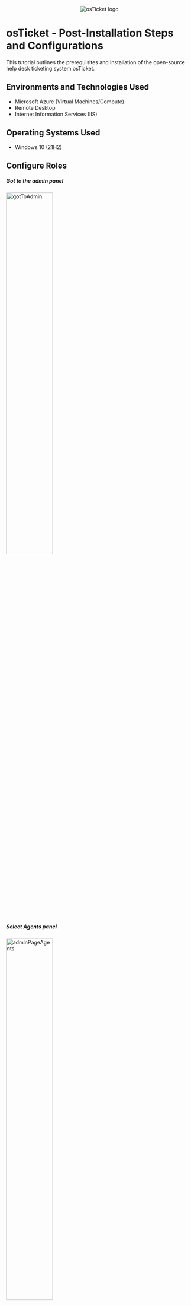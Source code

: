 <p align="center">
<img src="https://i.imgur.com/Clzj7Xs.png" alt="osTicket logo"/>
</p>

<h1>osTicket - Post-Installation Steps and Configurations</h1>
This tutorial outlines the prerequisites and installation of the open-source help desk ticketing system osTicket.<br />

<h2>Environments and Technologies Used</h2>

- Microsoft Azure (Virtual Machines/Compute)
- Remote Desktop
- Internet Information Services (IIS)

<h2>Operating Systems Used </h2>

- Windows 10</b> (21H2)

<h2>Configure Roles</h2>

<h5>Got to the admin panel</h5>
<img src="images/1-configure-roles/1 - gotToAdmin.PNG" alt="gotToAdmin" width="50%" height="50%">
<h5>Select Agents panel</h5>
<img src="images/1-configure-roles/2 - adminPageAgents.PNG" alt="adminPageAgents" width="50%" height="50%">
<h5>Select roles catagory</h5>
<img src="images/1-configure-roles/3 - adminPageAgentsRoles.PNG" alt="adminPageAgentsRoles" width="50%" height="50%">
<h5>Select Add New Role</h5>
<img src="images/1-configure-roles/4 - addNewRole.PNG" alt="addNewRole" width="50%" height="50%">
<h5>We will call this role "Supreme Admin"</h5>
<img src="images/1-configure-roles/5 - supremeAdmin.PNG" alt="supremeAdmin" width="50%" height="50%">
<h5>Go to the Permissions tab and select all options then click add role</h5>
<img src="images/1-configure-roles/6 - permissions.PNG" alt="permissions" width="50%" height="50%">
<h5>Let's improve the Supreme Admin's capabilities. Select Supreme Admin</h5>
<img src="images/1-configure-roles/7 - selectSupremeAdmin.PNG" alt="selectSupremeAdmin" width="50%" height="50%">
<h5>Go to the Tasks tab and selct all the options then click Save Changes</h5>
<img src="images/1-configure-roles/8 - addMorePermissions.PNG" alt="addMorePermissions" width="50%" height="50%">

<p>
<br />

<h2>Configure Departments</h2>
<h4>Admin Panel -> Agents -> Departments</h4>
<h4>System Administrators</h4>
<p>
<h5>From the Agents tab go to the departments catagory</h5>
<img src="images/2-configueDepartments/1 - departments.PNG" alt="departments" width="50%" height="50%">
<h5>Click Add New Department button</h5>
<img src="images/2-configueDepartments/2 - addNewDepartment.PNG" alt="addNewDepartment" width="50%" height="50%">
<h5>Use teh name "System Administrator"</h5>
<img src="images/2-configueDepartments/3 - form.PNG" alt="form" width="50%" height="50%">
<h5>Here's our new department </h5>
<img src="images/2-configueDepartments/4 - departmentCreated.PNG" alt="departmentCreated" width="50%" height="50%">
</p>
<br />


<h2>Configure Teams</h2>
<h4>Admin Panel -> Agents -> Teams</h4>
<h4>Level I Support</h4>
<h4>Level II Support</h4>
<p>
 <h5>From the Agents tab go to the Teams catagory</h5> 
<img src="images/3-configureTeams/1 - clickTeams.PNG" alt="clickTeams" width="50%" height="50%">
<h5>Seect Add New Team button</h5>
<img src="images/3-configureTeams/2 - addNewTeam.PNG" alt="addNewTeam" width="50%" height="50%">
<h5>Let's add ourselves as a team member and click create team button</h5>
<img src="images/3-configureTeams/3 - teamCreation.PNG" alt="teamCreation" width="50%" height="50%">
</p>
<br />

<h2>Allow anyone to create tickets</h2>
<h4>- Admin Panel -> Settings -> User Settings</h4>
<h4>- Registration Required: Require registration and login to create tickets </h4>
<p>
<h5>Go to Settings tab, Users catagory, and make sure the registration requierd options is NOT checked</h5>
<img src="images/4-allowTicketCreation/1 - userForm.PNG" alt="userForm" width="50%" height="50%">

<h2>Configure Agents (workers)</h2>
<h4>- Admin Panel -> Agents -> Add New</h4>
<h4>-Jane and John</h4>
<p>
 <h5>Select the Agents tab, then the Agents catagory, then select Add New Agent button</h5>
<img src="images/5-configureAgents/1 - goToAgents.PNG" alt="goToAgents" width="50%" height="50%">
<h5>Fill in the user's basic info</h5>
<img src="images/5-configureAgents/2 - provideInfo.PNG" alt="provideInfo" width="50%" height="50%">
<h5>Uncheck the top box to add your password</h5>
<img src="images/5-configureAgents/3 - setPassword.PNG" alt="setPassword" width="50%" height="50%">
<h5>For our new agent we will select the department System Administrators and give the "Supreme Admin" capabilities</h5>
<img src="images/5-configureAgents/4 - setAccess.PNG" alt="setAccess" width="50%" height="50%">
<h5>Select the Teams tab and select level 2</h5>
<img src="images/5-configureAgents/5 - assignTeam.PNG" alt="assignTeam" width="50%" height="50%">
</p>
<br />


<h2>Configure Users (customers)</h2>
<h4>- Agent Panel -> Users -> Add New</h4>
<h4>- Karen and Ken</h4>
<p>
<h5></h5>
<img src="images/6-configureUsers/1 - newUser.PNG" alt="newUser" width="50%" height="50%">
<h5></h5>
<img src="images/6-configureUsers/2 - userKaren.PNG" alt="userKaren" width="50%" height="50%">
<br />


<h2>Configure Service-Level Agreement (SLA)</h2>
<h4>-Admin Panel -> Manage -> SLA</h4>
<p>
 <h5>Click the Admin Panel link</h5>
<img src="images/7-configure-sla/1 - goToAdmin.PNG" alt="goToAdmin" width="50%" height="50%">
<h5>Go to the Manage tab and select SLA catagory</h5>
<img src="images/7-configure-sla/2 - manageSLA.PNG" alt="manageSLA" width="50%" height="50%">
<h5>Click Add New SLA Plan</h5>
<h5>Let's create SEV-A, SEV-B, and SEV-C SLA plans</h5>
<h5>Add a the severity level, a grace period to determine how long you have to respond, and a schedule type, then click Add Plan</h5>
<h5>The combination of these 3 options determines how you will prioritze tasks</h5>
<br />
<h5>SEV-A</h5>
<img src="images/7-configure-sla/3 - addSLA.PNG" alt="addSLA" width="50%" height="50%">
<img src="images/7-configure-sla/4 - newSLAForm.PNG" alt="newSLAForm" width="50%" height="50%">
<h5>SEV-B</h5>
<img src="images/7-configure-sla/5 - add SEV B.PNG" alt="add SEV B" width="50%" height="50%">
<img src="images/7-configure-sla/6 - sevBForm.PNG" alt="sevBForm" width="50%" height="50%">
 <h5>SEV-C</h5> 
<img src="images/7-configure-sla/7 - addSEVC.PNG" alt="addSEVC" width="50%" height="50%">
<img src="images/7-configure-sla/8 - sevCForm.PNG" alt="sevCForm" width="50%" height="50%">
</p>

<br />


<h2>Configure Help Topics</h2>
<h5>Go to the Manage tab, select Help Topics catagory, click Add New Topic button</h5>
<p>
<img src="images/8-configureHelpTopics/1 - goToHelp.PNG" alt="goToHelp" width="50%" height="50%">
<h5>Let's make topics for the following situations: </h5>
<h5>Business Critical Outage, Personal Computer Issues, Equipment Request, Password Reset</h5>
<img src="images/8-configureHelpTopics/2 - BizOutage.PNG" alt="BizOutage" width="50%" height="50%">
<br />

